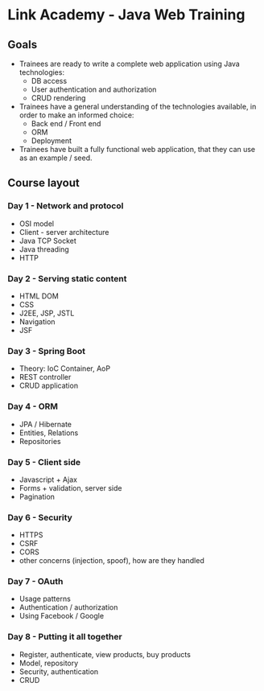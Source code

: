 # Link Academy - Java Web Training

## Goals

- Trainees are ready to write a complete web application using Java technologies:
  - DB access
  - User authentication and authorization
  - CRUD rendering
- Trainees have a general understanding of the technologies available, in order to make an informed choice:
  - Back end / Front end
  - ORM
  - Deployment
- Trainees have built a fully functional web application, that they can use as an example / seed.

## Course layout

### Day 1 - Network and protocol

- OSI model
- Client - server architecture
- Java TCP Socket
- Java threading
- HTTP

### Day 2 - Serving static content

- HTML DOM
- CSS
- J2EE, JSP, JSTL
- Navigation
- JSF

### Day 3 - Spring Boot

- Theory: IoC Container, AoP
- REST controller
- CRUD application

### Day 4 - ORM

- JPA / Hibernate
- Entities, Relations
- Repositories

### Day 5 - Client side

- Javascript + Ajax
- Forms + validation, server side
- Pagination

### Day 6 - Security

- HTTPS
- CSRF
- CORS
- other concerns (injection, spoof), how are they handled

### Day 7 - OAuth

- Usage patterns
- Authentication / authorization
- Using Facebook / Google

### Day 8 - Putting it all together

- Register, authenticate, view products, buy products
- Model, repository
- Security, authentication
- CRUD
